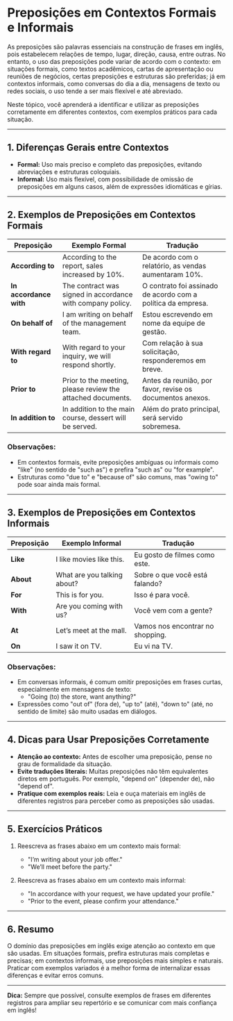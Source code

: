 # Preposições em Contextos Formais e Informais

As preposições são palavras essenciais na construção de frases em inglês, pois estabelecem relações de tempo, lugar, direção, causa, entre outras. No entanto, o uso das preposições pode variar de acordo com o contexto: em situações formais, como textos acadêmicos, cartas de apresentação ou reuniões de negócios, certas preposições e estruturas são preferidas; já em contextos informais, como conversas do dia a dia, mensagens de texto ou redes sociais, o uso tende a ser mais flexível e até abreviado.

Neste tópico, você aprenderá a identificar e utilizar as preposições corretamente em diferentes contextos, com exemplos práticos para cada situação.

---

## 1. Diferenças Gerais entre Contextos

- **Formal:** Uso mais preciso e completo das preposições, evitando abreviações e estruturas coloquiais.
- **Informal:** Uso mais flexível, com possibilidade de omissão de preposições em alguns casos, além de expressões idiomáticas e gírias.

---

## 2. Exemplos de Preposições em Contextos Formais

| Preposição | Exemplo Formal | Tradução |
|------------|----------------|----------|
| **According to** | According to the report, sales increased by 10%. | De acordo com o relatório, as vendas aumentaram 10%. |
| **In accordance with** | The contract was signed in accordance with company policy. | O contrato foi assinado de acordo com a política da empresa. |
| **On behalf of** | I am writing on behalf of the management team. | Estou escrevendo em nome da equipe de gestão. |
| **With regard to** | With regard to your inquiry, we will respond shortly. | Com relação à sua solicitação, responderemos em breve. |
| **Prior to** | Prior to the meeting, please review the attached documents. | Antes da reunião, por favor, revise os documentos anexos. |
| **In addition to** | In addition to the main course, dessert will be served. | Além do prato principal, será servido sobremesa. |

### Observações:
- Em contextos formais, evite preposições ambíguas ou informais como "like" (no sentido de "such as") e prefira "such as" ou "for example".
- Estruturas como "due to" e "because of" são comuns, mas "owing to" pode soar ainda mais formal.

---

## 3. Exemplos de Preposições em Contextos Informais

| Preposição | Exemplo Informal | Tradução |
|------------|------------------|----------|
| **Like** | I like movies like this. | Eu gosto de filmes como este. |
| **About** | What are you talking about? | Sobre o que você está falando? |
| **For** | This is for you. | Isso é para você. |
| **With** | Are you coming with us? | Você vem com a gente? |
| **At** | Let’s meet at the mall. | Vamos nos encontrar no shopping. |
| **On** | I saw it on TV. | Eu vi na TV. |

### Observações:
- Em conversas informais, é comum omitir preposições em frases curtas, especialmente em mensagens de texto:  
  - "Going (to) the store, want anything?"
- Expressões como "out of" (fora de), "up to" (até), "down to" (até, no sentido de limite) são muito usadas em diálogos.

---

## 4. Dicas para Usar Preposições Corretamente

- **Atenção ao contexto:** Antes de escolher uma preposição, pense no grau de formalidade da situação.
- **Evite traduções literais:** Muitas preposições não têm equivalentes diretos em português. Por exemplo, "depend on" (depender de), não "depend of".
- **Pratique com exemplos reais:** Leia e ouça materiais em inglês de diferentes registros para perceber como as preposições são usadas.

---

## 5. Exercícios Práticos

1. Reescreva as frases abaixo em um contexto mais formal:
   - "I’m writing about your job offer."
   - "We’ll meet before the party."

2. Reescreva as frases abaixo em um contexto mais informal:
   - "In accordance with your request, we have updated your profile."
   - "Prior to the event, please confirm your attendance."

---

## 6. Resumo

O domínio das preposições em inglês exige atenção ao contexto em que são usadas. Em situações formais, prefira estruturas mais completas e precisas; em contextos informais, use preposições mais simples e naturais. Praticar com exemplos variados é a melhor forma de internalizar essas diferenças e evitar erros comuns.

---

**Dica:** Sempre que possível, consulte exemplos de frases em diferentes registros para ampliar seu repertório e se comunicar com mais confiança em inglês!